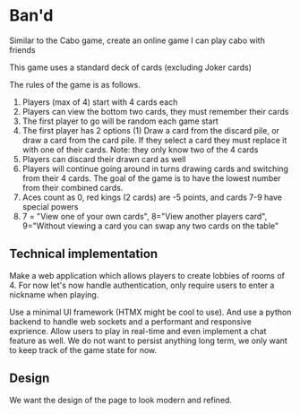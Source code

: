 # Ban'd

Similar to the Cabo game, create an online game I can play cabo with friends

This game uses a standard deck of cards (excluding Joker cards)

The rules of the game is as follows.
1. Players (max of 4) start with 4 cards each
2. Players can view the bottom two cards, they must remember their cards
3. The first player to go will be random each game start
4. The first player has 2 options (1) Draw a card from the discard pile, or draw a card from the card pile. If they select a card they must replace it with one of their cards. Note: they only know two of the 4 cards
5. Players can discard their drawn card as well
6. Players will continue going around in turns drawing cards and switching from their 4 cards. The goal of the game is to have the lowest number from their combined cards.
7. Aces count as 0, red kings (2 cards) are -5 points, and cards 7-9 have special powers
8. 7 = "View one of your own cards", 8="View another players card", 9="Without viewing a card you can swap any two cards on the table"


## Technical implementation
Make a web application which allows players to create lobbies of rooms of 4. For now let's now handle authentication, only require users to enter a nickname when playing.

Use a minimal UI framework (HTMX might be cool to use). And use a python backend to handle web sockets and a performant and responsive exprience. Allow users to play in real-time and even implement a chat feature as well. We do not want to persist anything long term, we only want to keep track of the game state for now.

## Design

We want the design of the page to look modern and refined. 